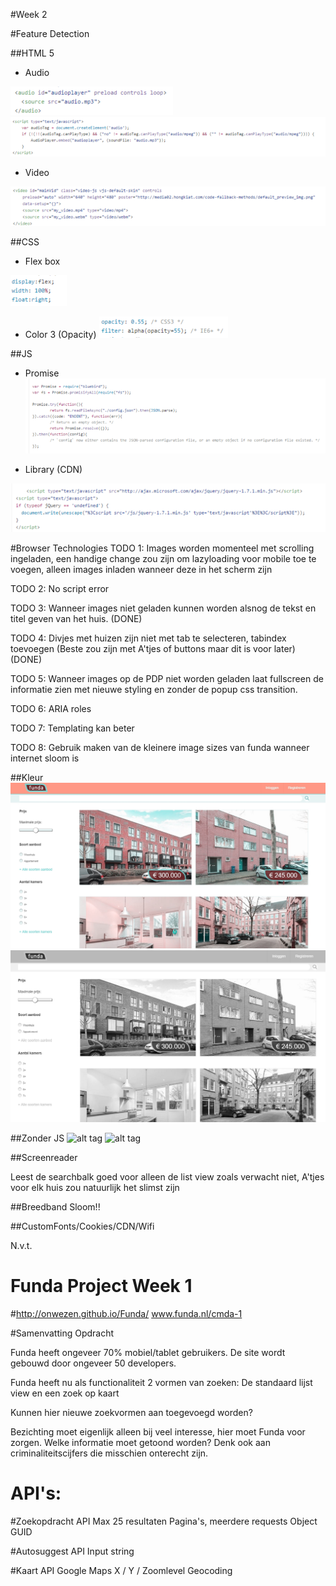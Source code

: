 #Week 2




#Feature Detection



##HTML 5



* Audio

![alt tag](screenshots/audio.png)
![alt tag](screenshots/audio1.png)

* Video


![alt tag](screenshots/video.png)

##CSS



* Flex box

![alt tag](screenshots/flex.png)

* Color 3 (Opacity)
![alt tag](screenshots/color.png)

##JS



* Promise
![alt tag](screenshots/promise.png)

* Library (CDN)

![alt tag](screenshots/cdn.png)


#Browser Technologies
TODO 1: Images worden momenteel met scrolling ingeladen, een handige change zou zijn om lazyloading voor mobile toe te voegen, alleen images inladen wanneer deze in het scherm zijn

TODO 2: No script error

TODO 3: Wanneer images niet geladen kunnen worden alsnog de tekst en titel geven van het huis. (DONE)

TODO 4: Divjes met huizen zijn niet met tab te selecteren, tabindex toevoegen (Beste zou zijn met A'tjes of buttons maar dit is voor later)(DONE)

TODO 5: Wanneer images op de PDP niet worden geladen laat fullscreen de informatie zien met nieuwe styling en zonder de popup css transition.

TODO 6: ARIA roles

TODO 7: Templating kan beter

TODO 8: Gebruik maken van de kleinere image sizes van funda wanneer internet sloom is


##Kleur
![alt tag](color.jpg)
![alt tag](constrast.png)

##Zonder JS
![alt tag](layout.png)
![alt tag](geenjs.jpg)

##Screenreader

Leest de searchbalk goed voor alleen de list view zoals verwacht niet, A'tjes voor elk huis zou natuurlijk het slimst zijn

##Breedband
Sloom!!


##CustomFonts/Cookies/CDN/Wifi 

N.v.t.



# Funda Project Week 1
#http://onwezen.github.io/Funda/
www.funda.nl/cmda-1

#Samenvatting Opdracht

Funda heeft ongeveer 70% mobiel/tablet gebruikers.
De site wordt gebouwd door ongeveer 50 developers.

Funda heeft nu als functionaliteit 2 vormen van zoeken:
De standaard lijst view en een zoek op kaart

Kunnen hier nieuwe zoekvormen aan toegevoegd worden?

Bezichting moet eigenlijk alleen bij veel interesse, hier moet Funda voor zorgen.
Welke informatie moet getoond worden? Denk ook aan criminaliteitscijfers die misschien onterecht zijn.


# API's:

#Zoekopdracht API
Max 25 resultaten
Pagina's, meerdere requests
Object GUID

#Autosuggest API
Input string

#Kaart API
Google Maps
X / Y / Zoomlevel
Geocoding

